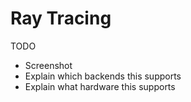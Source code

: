 # Ray Tracing

TODO

- Screenshot
- Explain which backends this supports
- Explain what hardware this supports
